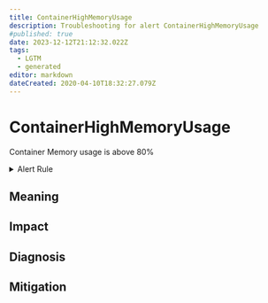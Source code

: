 ```yaml
---
title: ContainerHighMemoryUsage
description: Troubleshooting for alert ContainerHighMemoryUsage
#published: true
date: 2023-12-12T21:12:32.022Z
tags: 
  - LGTM
  - generated
editor: markdown
dateCreated: 2020-04-10T18:32:27.079Z
---
```


# ContainerHighMemoryUsage

Container Memory usage is above 80%

<details>
  <summary>Alert Rule</summary>

{{% rule "docker-containers/google-cadvisor.yml" "ContainerHighMemoryUsage" %}}

{{% comment %}}

```yaml
alert: ContainerHighMemoryUsage
expr: (sum(container_memory_working_set_bytes{name!=""}) BY (instance, name) / sum(container_spec_memory_limit_bytes > 0) BY (instance, name) * 100) > 80
for: 2m
labels:
    severity: warning
annotations:
    summary: Container High Memory usage (instance {{ $labels.instance }})
    description: |-
        Container Memory usage is above 80%
          VALUE = {{ $value }}
          LABELS = {{ $labels }}
    runbook: https://github.com/srerun/prometheus-alerts/blob/main/content/runbooks/google-cadvisor/ContainerHighMemoryUsage.md

```

{{% /comment %}}

</details>


## Meaning
[//]: # "Short paragraph that explains what the alert means"


## Impact
[//]: # "What could / will happen if the alert is not addressed"



## Diagnosis
[//]: # "Steps to take to identify the cause of the problem"



## Mitigation
[//]: # "The steps necessary to resolve the alert"

